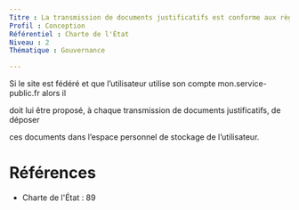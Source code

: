 ```yaml
---
Titre : La transmission de documents justificatifs est conforme aux règles des sites publics.
Profil : Conception
Référentiel : Charte de l'État
Niveau : 2
Thématique : Gouvernance

---
```

Si le site est fédéré et que l’utilisateur utilise son compte mon.service-public.fr alors il

doit lui être proposé, à chaque transmission de documents justificatifs, de déposer

ces documents dans l’espace personnel de stockage de l’utilisateur.

# Références

*   Charte de l'État : 89